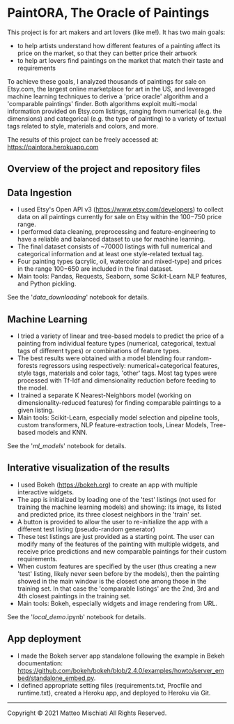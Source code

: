 # PaintORA, The Oracle of Paintings

This project is for art makers and art lovers (like me!). 
It has two main goals:
- to help artists understand how different features of a painting affect its price on the market, so that they can better price their artwork
- to help art lovers find paintings on the market that match their taste and requirements

To achieve these goals, I analyzed thousands of paintings for sale on Etsy.com, the largest online marketplace for art in the US,
and leveraged machine learning techniques to derive a 'price oracle' algorithm and a 'comparable paintings' finder. 
Both algorithms exploit multi-modal information provided on Etsy.com listings, ranging from numerical (e.g. the dimensions) and categorical 
(e.g. the type of painting) to a variety of textual tags related to style, materials and colors, and more.

The results of this project can be freely accessed at:
https://paintora.herokuapp.com

## Overview of the project and repository files 

## Data Ingestion
- I used Etsy's Open API v3 (https://www.etsy.com/developers) to collect data on all paintings currently for sale on Etsy within the $100-$750 price range.
- I performed data cleaning, preprocessing and feature-engineering to have a reliable and balanced dataset to use for machine learning.
- The final dataset consists of ~70000 listings with full numerical and categorical information and at least one style-related textual tag.
- Four painting types (acrylic, oil, watercolor and mixed-type) and prices in the range $100-$650 are included in the final dataset.  
- Main tools: Pandas, Requests, Seaborn, some Scikit-Learn NLP features, and Python pickling.  

See the '_data_downloading_' notebook for details. 

## Machine Learning 
- I tried a variety of linear and tree-based models to predict the price of a painting from individual feature types (numerical, categorical, textual tags of different types) or combinations of feature types. 
- The best results were obtained with a model blending four random-forests regressors using respectively: numerical+categorical features, style tags, materials and color tags, 'other' tags.
  Most tag types were processed with Tf-Idf and dimensionality reduction before feeding to the model.
- I trained a separate K Nearest-Neighbors model (working on dimensionality-reduced features) for finding comparable paintings to a given listing.
- Main tools: Scikit-Learn, especially model selection and pipeline tools, custom transformers, NLP feature-extraction tools, Linear Models, Tree-based models and KNN.  

See the '_ml_models_' notebook for details.  

## Interative visualization of the results 
- I used Bokeh (https://bokeh.org) to create an app with multiple interactive widgets.
- The app is initialized by loading one of the 'test' listings (not used for training the machine learning models) and showing: its image, its listed and predicted price, its three closest neighbors in the 'train' set.
- A button is provided to allow the user to re-initialize the app with a different test listing (pseudo-random generator)
- These test listings are just provided as a starting point. The user can modify many of the features of the painting with multiple widgets, and receive price predictions and new comparable paintings for their custom requirements.
- When custom features are specified by the user (thus creating a new 'test' listing, likely never seen before by the models), then the painting showed in the main window is the closest one among those in the training set.
  In that case the 'comparable listings' are the 2nd, 3rd and 4th closest paintings in the training set.
- Main tools: Bokeh, especially widgets and image rendering from URL.   

See the '_local_demo_.ipynb' notebook for details.   

## App deployment
- I made the Bokeh server app standalone following the example in Bekeh documentation:
  https://github.com/bokeh/bokeh/blob/2.4.0/examples/howto/server_embed/standalone_embed.py.
- I defined appropriate setting files (requirements.txt, Procfile and runtime.txt), created a Heroku app, and deployed to Heroku via Git.

_____________________________________________________________
Copyright &copy; 2021 Matteo Mischiati All Rights Reserved.